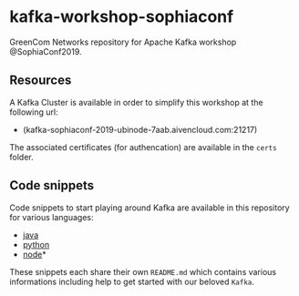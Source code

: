 # kafka-workshop-sophiaconf
GreenCom Networks repository for Apache Kafka workshop @SophiaConf2019.

## Resources
A Kafka Cluster is available in order to simplify this workshop at the following url:
- (kafka-sophiaconf-2019-ubinode-7aab.aivencloud.com:21217)

The associated certificates (for authencation) are available in the `certs` folder.

## Code snippets
Code snippets to start playing around Kafka are available in this repository for various languages:
- [java](java/README.md)
- [python](python/README.md)
- [node](node/README.md)*

These snippets each share their own  `README.md` which contains various informations including help to get started with our beloved `Kafka`.
